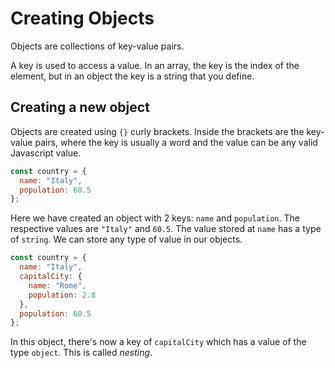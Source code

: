 # Creating Objects

Objects are collections of key-value pairs.

A key is used to access a value. In an array, the key is the index of the element, but in an object the key is a string that you define.

## Creating a new object

Objects are created using `{}` curly brackets. Inside the brackets are the key-value pairs, where the key is usually a word and the value can be any valid Javascript value.

```javascript
const country = {
  name: "Italy",
  population: 60.5
};
```

Here we have created an object with 2 keys: `name` and `population`. The respective values are `"Italy"` and `60.5`. The value stored at `name` has a type of `string`. We can store any type of value in our objects.

```javascript
const country = {
  name: "Italy",
  capitalCity: {
    name: "Rome",
    population: 2.8
  },
  population: 60.5
};
```

In this object, there's now a key of `capitalCity` which has a value of the type `object`. This is called _nesting_.

